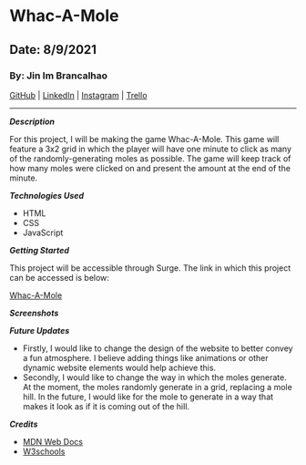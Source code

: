 # Whac-A-Mole

## Date: 8/9/2021

### By: Jin Im Brancalhao

[GitHub](https://github.com/jinimbrancalhao) | [LinkedIn](https://www.linkedin.com/in/jin-im-826a6b215/) | [Instagram](https://www.instagram.com/jinnybphoto/) |
[Trello](https://trello.com/b/W2Qa3IRb/whac-a-mole)

---

**_Description_**

For this project, I will be making the game Whac-A-Mole. This game will feature a 3x2 grid in which the player will have one minute to click as many of the randomly-generating moles as possible. The game will keep track of how many moles were clicked on and present the amount at the end of the minute.

**_Technologies Used_**

- HTML
- CSS
- JavaScript

**_Getting Started_**

This project will be accessible through Surge. The link in which this project can be accessed is below:

[Whac-A-Mole](https://whacamolegame.surge.sh/)

**_Screenshots_**

**_Future Updates_**

- Firstly, I would like to change the design of the website to better convey a fun atmosphere. I believe adding things like animations or other dynamic website elements would help achieve this.
- Secondly, I would like to change the way in which the moles generate. At the moment, the moles randomly generate in a grid, replacing a mole hill. In the future, I would like for the mole to generate in a way that makes it look as if it is coming out of the hill.

**_Credits_**

- [MDN Web Docs](https://developer.mozilla.org/en-US/)
- [W3schools](https://www.w3schools.com/)
